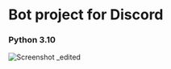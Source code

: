 # Bot project for Discord
### Python 3.10

![Screenshot _edited](https://github.com/user-attachments/assets/d64f3d7c-092f-4042-8480-e4600f091e2d)
